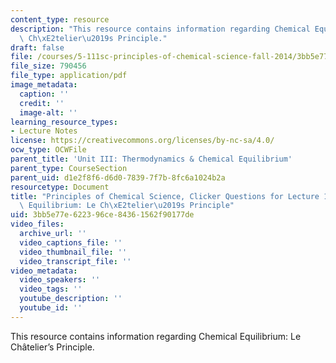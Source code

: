 ```yaml
---
content_type: resource
description: "This resource contains information regarding Chemical Equilibrium: Le\
  \ Ch\xE2telier\u2019s Principle."
draft: false
file: /courses/5-111sc-principles-of-chemical-science-fall-2014/3bb5e77e622396ce84361562f90177de_MIT5_111F14_Lec19Clkr.pdf
file_size: 790456
file_type: application/pdf
image_metadata:
  caption: ''
  credit: ''
  image-alt: ''
learning_resource_types:
- Lecture Notes
license: https://creativecommons.org/licenses/by-nc-sa/4.0/
ocw_type: OCWFile
parent_title: 'Unit III: Thermodynamics & Chemical Equilibrium'
parent_type: CourseSection
parent_uid: d1e2f8f6-d6d0-7839-7f7b-8fc6a1024b2a
resourcetype: Document
title: "Principles of Chemical Science, Clicker Questions for Lecture 19: Chemical\
  \ Equilibrium: Le Ch\xE2telier\u2019s Principle"
uid: 3bb5e77e-6223-96ce-8436-1562f90177de
video_files:
  archive_url: ''
  video_captions_file: ''
  video_thumbnail_file: ''
  video_transcript_file: ''
video_metadata:
  video_speakers: ''
  video_tags: ''
  youtube_description: ''
  youtube_id: ''
---
```

This resource contains information regarding Chemical Equilibrium: Le Châtelier’s Principle.